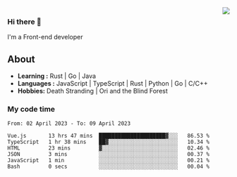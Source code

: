 <img align='right' src="https://github-readme-stats.vercel.app/api?username=strugglebak&show_icons=true">

### Hi there 👋

I'm a Front-end developer

## About

-  **Learning :** Rust | Go | Java
-  **Languages :** JavaScript | TypeScript | Rust | Python | Go | C/C++
-  **Hobbies:** Death Stranding | Ori and the Blind Forest

### My code time

<!--START_SECTION:waka-->

```text
From: 02 April 2023 - To: 09 April 2023

Vue.js       13 hrs 47 mins  █████████████████████▓░░░   86.53 %
TypeScript   1 hr 38 mins    ██▓░░░░░░░░░░░░░░░░░░░░░░   10.34 %
HTML         23 mins         ▓░░░░░░░░░░░░░░░░░░░░░░░░   02.46 %
JSON         3 mins          ░░░░░░░░░░░░░░░░░░░░░░░░░   00.37 %
JavaScript   1 min           ░░░░░░░░░░░░░░░░░░░░░░░░░   00.21 %
Bash         0 secs          ░░░░░░░░░░░░░░░░░░░░░░░░░   00.04 %
```

<!--END_SECTION:waka-->

